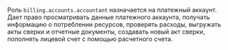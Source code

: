 Роль `billing.accounts.accountant` назначается на платежный аккаунт. Дает право просматривать данные платежного аккаунта, получать информацию о потреблении ресурсов, проверять расходы, выгружать акты сверки и отчетные документы, создавать новый акт сверки, пополнять лицевой счет с помощью расчетного счета.